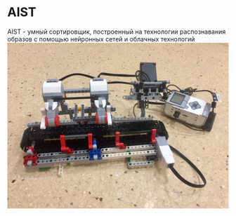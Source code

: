 # AIST
AIST - умный сортировщик, построенный на технологии распознавания образов с помощью нейронных сетей и облачных технологий
![AIST](doc/IMG_5718.jpg)
